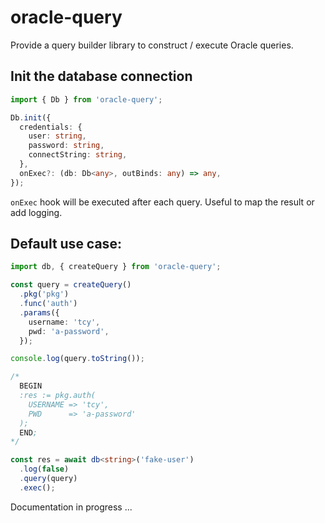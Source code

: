 # oracle-query

Provide a query builder library to construct / execute Oracle queries.
   
## Init the database connection
```typescript
import { Db } from 'oracle-query';

Db.init({
  credentials: {
    user: string,
    password: string,
    connectString: string,
  },
  onExec?: (db: Db<any>, outBinds: any) => any,
});
```
   
`onExec` hook will be executed after each query. Useful to map the result or add logging.

## Default use case:

```typescript
import db, { createQuery } from 'oracle-query';

const query = createQuery()
  .pkg('pkg')
  .func('auth')
  .params({
    username: 'tcy',
    pwd: 'a-password',
  });

console.log(query.toString());

/*
  BEGIN 
  :res := pkg.auth(
    USERNAME => 'tcy', 
    PWD      => 'a-password'
  ); 
  END;
*/

const res = await db<string>('fake-user')
  .log(false)
  .query(query)
  .exec();
```

Documentation in progress ...
